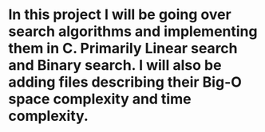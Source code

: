 # In this project I will be going over search algorithms and implementing them in C. Primarily Linear search and Binary search. I will also be adding files describing their Big-O space complexity and time complexity.

